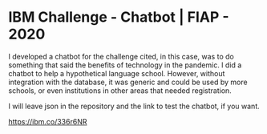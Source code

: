 # IBM Challenge - Chatbot | FIAP - 2020

I developed a chatbot for the challenge cited, in this case, was to do something that said the benefits of technology in the pandemic. I did a chatbot to help a hypothetical language school. However, without integration with the database, it was generic and could be used by more schools, or even institutions in other areas that needed registration.

I will leave json in the repository and the link to test the chatbot, if you want.

https://ibm.co/336r6NR
